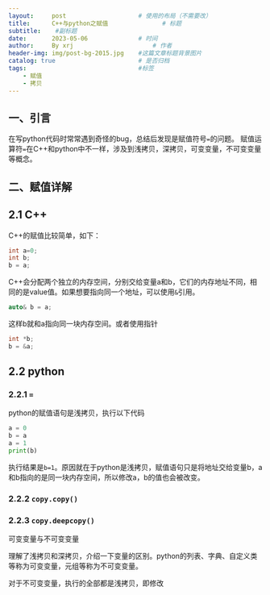 ```yaml
---
layout:     post   				    # 使用的布局（不需要改）
title:      C++与python之赋值				# 标题 
subtitle:    #副标题
date:       2023-05-06				# 时间
author:     By xrj						# 作者
header-img: img/post-bg-2015.jpg 	#这篇文章标题背景图片
catalog: true 						# 是否归档
tags:								#标签
    - 赋值
    - 拷贝
---
```


## 一、引言

在写python代码时常常遇到奇怪的bug，总结后发现是赋值符号``=``的问题。
赋值运算符``=``在C++和python中不一样，涉及到浅拷贝，深拷贝，可变变量，不可变变量等概念。

## 二、赋值详解

## 2.1 C++

C++的赋值比较简单，如下：

```C++
int a=0;
int b;
b = a;
```

C++会分配两个独立的内存空间，分别交给变量a和b，它们的内存地址不同，相同的是value值。如果想要指向同一个地址，可以使用``&``引用。

```C++
auto& b = a;
```

这样b就和a指向同一块内存空间。或者使用指针

```C++
int *b;
b = &a;
```

## 2.2 python

### 2.2.1 ``=``

python的赋值语句是浅拷贝，执行以下代码

```python
a = 0
b = a
a = 1
print(b)
```

执行结果是``b=1``。原因就在于python是浅拷贝，赋值语句只是将地址交给变量b，a和b指向的是同一块内存空间，所以修改a，b的值也会被改变。

### 2.2.2 ``copy.copy()``

### 2.2.3 ``copy.deepcopy()``

可变变量与不可变变量

理解了浅拷贝和深拷贝，介绍一下变量的区别。python的列表、字典、自定义类等称为可变变量，元组等称为不可变变量。

对于不可变变量，执行的全部都是浅拷贝，即修改
